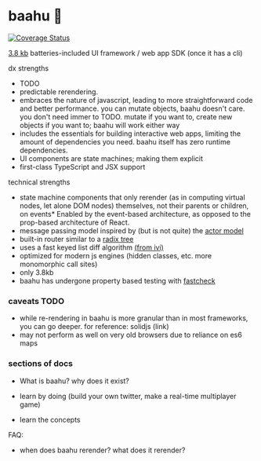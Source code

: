 # baahu 🐘

[![Coverage Status](https://coveralls.io/repos/github/tjkandala/baahu/badge.svg?branch=master)](https://coveralls.io/github/tjkandala/baahu?branch=master)

[3.8 kb](https://bundlephobia.com/result?p=baahu@0.10.2) batteries-included UI framework / web app SDK (once it has a cli)

dx strengths

- TODO
- predictable rerendering.
- embraces the nature of javascript, leading to more straightforward code and better performance.
  you can mutate objects, baahu doesn't care. you don't need immer to TODO.
  mutate if you want to, create new objects if you want to; baahu will work either way
- includes the essentials for building interactive web apps, limiting the amount of dependencies you need. baahu itself has zero runtime dependencies.
- UI components are state machines; making them explicit
- first-class TypeScript and JSX support

technical strengths

- state machine components that only rerender (as in computing virtual nodes, let alone DOM nodes) themselves, not their parents or children, on events\* Enabled by the event-based architecture, as opposed to the prop-based architecture of React.
- message passing model inspired by (but is not quite) the [actor model](https://en.wikipedia.org/wiki/Actor_model)
- built-in router similar to a [radix tree](https://en.wikipedia.org/wiki/Radix_tree)
- uses a fast keyed list diff algorithm [(from ivi)](https://github.com/localvoid/ivi)
- optimized for modern js engines (hidden classes, etc. more monomorphic call sites)
- only 3.8kb
- baahu has undergone property based testing with [fastcheck](https://github.com/dubzzz/fast-check)

### caveats TODO

- while re-rendering in baahu is more granular than in most frameworks, you can go deeper. for reference: solidjs (link)
- may not perform as well on very old browsers due to reliance on es6 maps

### sections of docs

- What is baahu? why does it exist?

- learn by doing (build your own twitter, make a real-time multiplayer game)
- learn the concepts

FAQ:

- when does baahu rerender? what does it rerender?
